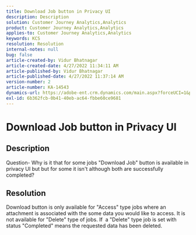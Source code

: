 ```yaml
---
title: Download Job button in Privacy UI
description: Description
solution: Customer Journey Analytics,Analytics
product: Customer Journey Analytics,Analytics
applies-to: Customer Journey Analytics,Analytics
keywords: KCS
resolution: Resolution
internal-notes: null
bug: false
article-created-by: Vidur Bhatnagar
article-created-date: 4/27/2022 11:34:11 AM
article-published-by: Vidur Bhatnagar
article-published-date: 4/27/2022 11:37:14 AM
version-number: 2
article-number: KA-14543
dynamics-url: https://adobe-ent.crm.dynamics.com/main.aspx?forceUCI=1&pagetype=entityrecord&etn=knowledgearticle&id=63c14ff0-1dc6-ec11-a7b6-0022480a10ee
exl-id: 6b362fcb-0b41-40eb-ac64-fbbe60ce9681
---
```

# Download Job button in Privacy UI

## Description


Question- Why is it that for some jobs "Download Job" button is available in privacy UI but but for some it isn't although both are successfully completed?


## Resolution


Download button is only available for "Access" type jobs where an attachment is associated with the some data you would like to access. It is not available for "Delete" type of jobs. If  a "Delete" type job is set with status "Completed" means the requested data has been deleted.
